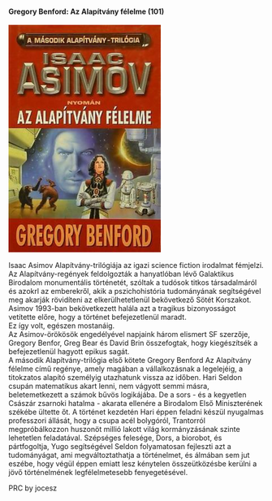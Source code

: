 #### <a name="id_1168">Gregory Benford: Az Alapítvány félelme (101)</a>
<img src="https://github.com/BercziSandor/calibre_lib/raw/main/Gregory%20Benford/Az%20Alapitvany%20felelme%20%281168%29/cover.jpg" alt="cover" width="300"/>

<P>Isaac Asimov Alapítvány-trilógiája az igazi science fiction irodalmat fémjelzi. Az Alapítvány-regények feldolgozták a hanyatlóban lévő Galaktikus Birodalom monumentális történetét, szóltak a tudósok titkos társadalmáról és azokrl az emberekről, akik a pszichohistória tudományának segítségével meg akarják rövidíteni az elkerülhetetlenül bekövetkező Sötét Korszakot. <BR>Asimov 1993-ban bekövetkezett halála azt a tragikus bizonyosságot vetítette előre, hogy a történet befejezetlenül maradt. <BR>Ez így volt, egészen mostanáig. <BR>Az Asimov-örökösök engedélyével napjaink három elismert SF szerzője, Gregory Benfor, Greg Bear és David Brin összefogtak, hogy kiegészítsék a befejezetlenül hagyott epikus sagát. <BR>A második Alapítvány-trilógia első kötete Gregory Benford Az Alapítvány félelme című regénye, amely magában a vállalkozásnak a legelejéig, a titokzatos alapító személyig utazhatunk vissza az időben. Hari Seldon csupán matematikus akart lenni, nem vágyott semmi másra, beletemetkezett a számok bűvös logikájába. De a sors - és a kegyetlen Császár zsarnoki hatalma - akarata ellenére a Birodalom Első Miniszterének székébe ültette őt. A történet kezdetén Hari éppen feladni készül nyugalmas professzori állását, hogy a csupa acél bolygóról, Trantorról megpróbálkozzon huszonöt millió lakott világ kormányzásának szinte lehetetlen feladatával. Szépséges felesége, Dors, a biorobot, és pártfogoltja, Yugo segítségével Seldon folyamatosan fejleszti azt a tudományágat, ami megváltoztathatja a történelmet, és álmában sem jut eszébe, hogy végül éppen emiatt lesz kénytelen összeütközésbe kerülni a jövő történelmének legfélelmetesebb fenyegetésével. </P> <P>PRC by jocesz</P>


